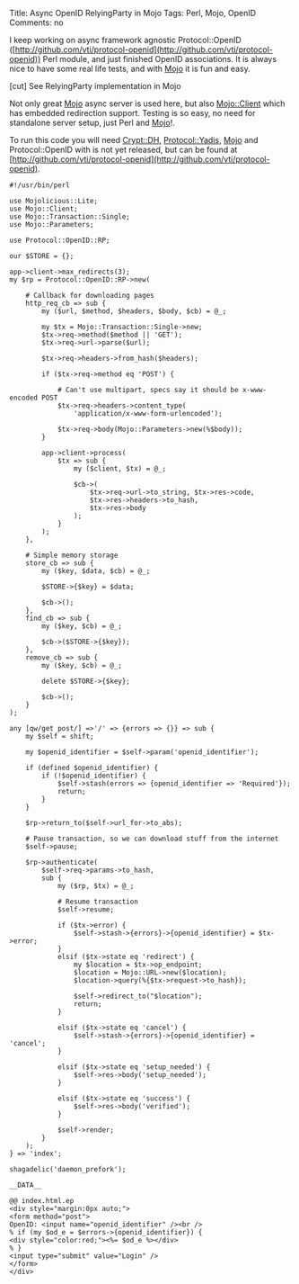 Title: Async OpenID RelyingParty in Mojo
Tags: Perl, Mojo, OpenID
Comments: no

I keep working on async framework agnostic Protocol::OpenID ([http://github.com/vti/protocol-openid](http://github.com/vti/protocol-openid)) Perl module, and just finished OpenID associations. It is always nice to have some real life tests, and with [Mojo](https://metacpan.org/pod/Mojo) it is fun and easy.

[cut] See RelyingParty implementation in Mojo

Not only great [Mojo](https://metacpan.org/pod/Mojo) async server is used here, but also [Mojo::Client](https://metacpan.org/pod/Mojo::Client) which has embedded redirection support. Testing is so easy, no need for standalone server setup, just Perl and [Mojo](https://metacpan.org/pod/Mojo)!.

To run this code you will need [Crypt::DH](https://metacpan.org/pod/Crypt::DH), [Protocol::Yadis](https://metacpan.org/pod/Protocol::Yadis), [Mojo](https://metacpan.org/pod/Mojo) and Protocol::OpenID with is not yet released, but can be found at [http://github.com/vti/protocol-openid](http://github.com/vti/protocol-openid).

    #!/usr/bin/perl

    use Mojolicious::Lite;
    use Mojo::Client;
    use Mojo::Transaction::Single;
    use Mojo::Parameters;

    use Protocol::OpenID::RP;

    our $STORE = {};

    app->client->max_redirects(3);
    my $rp = Protocol::OpenID::RP->new(

        # Callback for downloading pages
        http_req_cb => sub {
            my ($url, $method, $headers, $body, $cb) = @_;

            my $tx = Mojo::Transaction::Single->new;
            $tx->req->method($method || 'GET');
            $tx->req->url->parse($url);

            $tx->req->headers->from_hash($headers);

            if ($tx->req->method eq 'POST') {

                # Can't use multipart, specs say it should be x-www-encoded POST
                $tx->req->headers->content_type(
                    'application/x-www-form-urlencoded');

                $tx->req->body(Mojo::Parameters->new(%$body));
            }

            app->client->process(
                $tx => sub {
                    my ($client, $tx) = @_;

                    $cb->(
                        $tx->req->url->to_string, $tx->res->code,
                        $tx->res->headers->to_hash,
                        $tx->res->body
                    );
                }
            );
        },

        # Simple memory storage
        store_cb => sub {
            my ($key, $data, $cb) = @_;

            $STORE->{$key} = $data;

            $cb->();
        },
        find_cb => sub {
            my ($key, $cb) = @_;

            $cb->($STORE->{$key});
        },
        remove_cb => sub {
            my ($key, $cb) = @_;

            delete $STORE->{$key};

            $cb->();
        }
    );

    any [qw/get post/] =>'/' => {errors => {}} => sub {
        my $self = shift;

        my $openid_identifier = $self->param('openid_identifier');

        if (defined $openid_identifier) {
            if (!$openid_identifier) {
                $self->stash(errors => {openid_identifier => 'Required'});
                return;
            }
        }

        $rp->return_to($self->url_for->to_abs);

        # Pause transaction, so we can download stuff from the internet
        $self->pause;

        $rp->authenticate(
            $self->req->params->to_hash,
            sub {
                my ($rp, $tx) = @_;

                # Resume transaction
                $self->resume;

                if ($tx->error) {
                    $self->stash->{errors}->{openid_identifier} = $tx->error;
                }
                elsif ($tx->state eq 'redirect') {
                    my $location = $tx->op_endpoint;
                    $location = Mojo::URL->new($location);
                    $location->query(%{$tx->request->to_hash});

                    $self->redirect_to("$location");
                    return;
                }

                elsif ($tx->state eq 'cancel') {
                    $self->stash->{errors}->{openid_identifier} = 'cancel';
                }

                elsif ($tx->state eq 'setup_needed') {
                    $self->res->body('setup_needed');
                }

                elsif ($tx->state eq 'success') {
                    $self->res->body('verified');
                }

                $self->render;
            }
        );
    } => 'index';

    shagadelic('daemon_prefork');

    __DATA__

    @@ index.html.ep
    <div style="margin:0px auto;">
    <form method="post">
    OpenID: <input name="openid_identifier" /><br />
    % if (my $od_e = $errors->{openid_identifier}) {
    <div style="color:red;"><%= $od_e %></div>
    % }
    <input type="submit" value="Login" />
    </form>
    </div>
